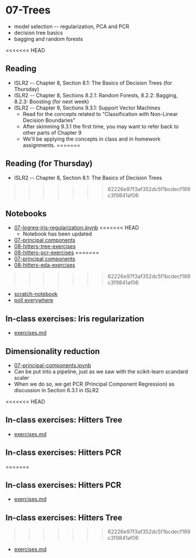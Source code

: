 
# 07-Trees

* model selection -- regularization, PCA and PCR
* decision tree basics
* bagging and random forests

<<<<<<< HEAD
## Reading

* ISLR2 -- Chapter 8, Section 8.1: The Basics of Decision Trees (for Thursday)
* ISLR2 -- Chapter 8, Sections 8.2.1: Random Forests, 8.2.2: Bagging, 8.2.3: Boosting (for next week)
* ISLR2 -- Chapter 9, Sections 9.3.1: Support Vector Machines
  * Read for the concepts related to "Classification with Non-Linear Decision Boundaries"
  * After skimming 9.3.1 the first time, you may want to refer back to other parts of Chapter 9
  * We'll be applying the concepts in class and in homework assignments.
=======
## Reading (for Thursday)

* ISLR2 -- Chapter 8, Section 8.1: The Basics of Decision Trees
>>>>>>> 62226e97f3af352dc5f1bcdecf189c3f9841af06

## Notebooks

* [07-logreg-iris-regularization.ipynb](https://colab.research.google.com/drive/12Vs332xNtq7s2aIZvcof221uVo1G6DQL)
<<<<<<< HEAD
  * Notebook has been updated
* [07-principal components](https://colab.research.google.com/drive/1KPXIhCoPorVjtXIYLGt7m-ZAcHM8FK7X)
* [08-hitters-tree-exercises](https://colab.research.google.com/drive/1_zmY7F32MUysHbuUHDzppPvyHpVNZbtL?usp=sharing)
* [08-hitters-pcr-exercises](https://colab.research.google.com/drive/1qDeQP3Jhdarwm8UrngK7SqScAXLgXgMV?usp=sharing)
=======
* [07-principal components](https://colab.research.google.com/drive/1KPXIhCoPorVjtXIYLGt7m-ZAcHM8FK7X)
* [08-hitters-eda-exercises](https://colab.research.google.com/drive/1WTfGzLTF6PfWS1GIgslwHfwQZvPp_uDJ)
>>>>>>> 62226e97f3af352dc5f1bcdecf189c3f9841af06
* [scratch-notebook](https://colab.research.google.com/drive/1H4sj-XdST_PqBXQTrkutsamSFrOs2wNG)
* [poll everywhere](https://pollev.com/pbogden)

## In-class exercises: Iris regularization

* [exercises.md](exercises.md)

## Dimensionality reduction

* [07-principal-components.ipynb](https://colab.research.google.com/drive/1Xc5SNhD9NY-4IGE-mGdPu8mdpPTxHIIf?usp=sharing)
* Can be put into a pipeline, just as we saw with the scikit-learn scandard scaler
* When we do so, we get PCR (Principal Component Regression) as discussion in Section 6.3.1 in ISLR2

<<<<<<< HEAD
## In-class exercises: Hitters Tree

* [exercises.md](exercises.md)

## In-class exercises: Hitters PCR
=======
## In-class exercises: Hitters PCR

* [exercises.md](exercises.md)

## In-class exercises: Hitters Tree
>>>>>>> 62226e97f3af352dc5f1bcdecf189c3f9841af06

* [exercises.md](exercises.md)
